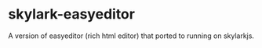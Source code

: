 # skylark-easyeditor
A version of easyeditor (rich html editor)  that ported to running on skylarkjs.
